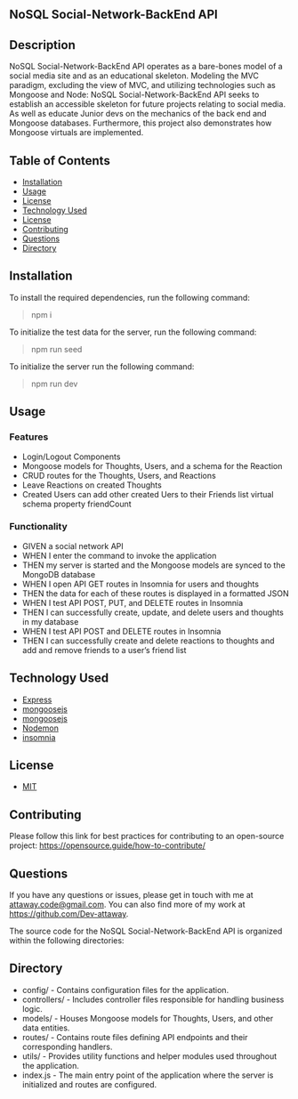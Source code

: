## NoSQL Social-Network-BackEnd API

## Description

  NoSQL Social-Network-BackEnd API operates as a bare-bones model of a social media site and as an educational skeleton. Modeling the MVC paradigm, excluding the view of MVC, and utilizing technologies such as
  Mongoose and Node: NoSQL Social-Network-BackEnd API seeks to establish an accessible skeleton for future projects relating to social media. As well as educate Junior devs on the mechanics
  of the back end and Mongoose databases. Furthermore, this project also demonstrates how Mongoose virtuals are implemented.
  
## Table of Contents

* [Installation](#installation)
* [Usage](#usage)
* [License](#license)
* [Technology Used](#technology-used)
* [License](#license)
* [Contributing](#contributing)
* [Questions](#questions)
* [Directory](#directory)

## Installation

  To install the required dependencies, run the following command:
  > npm i
 
  To initialize the test data for the server, run the following command:
  > npm run seed

  To initialize the server run the following command:
  > npm run dev

## Usage

### Features

* Login/Logout Components
* Mongoose models for Thoughts, Users, and a schema for the Reaction
* CRUD routes for the Thoughts, Users, and Reactions
* Leave Reactions on created Thoughts
* Created Users can add other created Uers to their Friends list virtual schema property friendCount

### Functionality
* GIVEN a social network API
* WHEN I enter the command to invoke the application
* THEN my server is started and the Mongoose models are synced to the MongoDB database
* WHEN I open API GET routes in Insomnia for users and thoughts
* THEN the data for each of these routes is displayed in a formatted JSON
* WHEN I test API POST, PUT, and DELETE routes in Insomnia
* THEN I can successfully create, update, and delete users and thoughts in my database
* WHEN I test API POST and DELETE routes in Insomnia
* THEN I can successfully create and delete reactions to thoughts and add and remove friends to a user’s friend list

## Technology Used

* [Express](https://expressjs.com/)
* [mongoosejs](https://mongoosejs.com/)
* [mongoosejs](https://mongoosejs.com/)
* [Nodemon](https://nodemon.io/)
* [insomnia](https://insomnia.rest/)


## License

- [MIT](https://opensource.org/license/mit/)

## Contributing

  Please follow this link for best practices for contributing to an open-source project:
  <https://opensource.guide/how-to-contribute/>

## Questions

 If you have any questions or issues, please get in touch with me at <attaway.code@gmail.com>. You can also find more of my work at <https://github.com/Dev-attaway>.

 The source code for the NoSQL Social-Network-BackEnd API is organized within the following directories:

## Directory
* config/ - Contains configuration files for the application.
* controllers/ - Includes controller files responsible for handling business logic.
* models/ - Houses Mongoose models for Thoughts, Users, and other data entities.
* routes/ - Contains route files defining API endpoints and their corresponding handlers.
* utils/ - Provides utility functions and helper modules used throughout the application.
* index.js - The main entry point of the application where the server is initialized and routes are configured.
